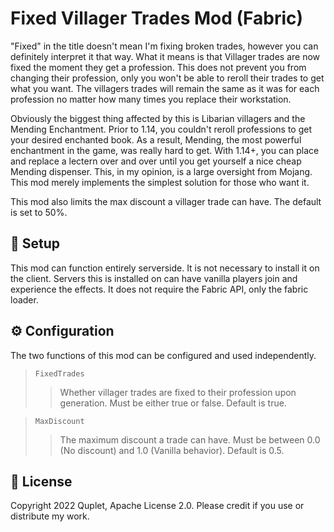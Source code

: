# Fixed Villager Trades Mod (Fabric)

"Fixed" in the title doesn't mean I'm fixing broken trades, however you can definitely interpret it that way. What it means 
is that Villager trades are now fixed the moment they get a profession. This does not prevent you from changing their profession,
only you won't be able to reroll their trades to get what you want. The villagers trades will remain the same as it was for 
each profession no matter how many times you replace their workstation.

Obviously the biggest thing affected by this is Libarian villagers and the Mending Enchantment. Prior to 1.14, you couldn't
reroll professions to get your desired enchanted book. As a result, Mending, the most powerful enchantment in the game, was really hard to get.
With 1.14+, you can place and replace a lectern over and over until you get yourself a nice cheap Mending dispenser. This, 
in my opinion, is a large oversight from Mojang. This mod merely implements the simplest solution for those who want it.

This mod also limits the max discount a villager trade can have. The default is set to 50%.

## 🧰 Setup

This mod can function entirely serverside. It is not necessary to install it on the client. Servers this is installed on can have vanilla 
players join and experience the effects. It does not require the Fabric API, only the fabric loader.

## ⚙ Configuration

The two functions of this mod can be configured and used independently.

> `FixedTrades`
> > Whether villager trades are fixed to their profession upon generation. Must be either true or false. Default is true.

> `MaxDiscount`
> > The maximum discount a trade can have. Must be between 0.0 (No discount) and 1.0 (Vanilla behavior). Default is 0.5.

## 📜 License

Copyright 2022 Quplet, Apache License 2.0. Please credit if you use or distribute my work.
